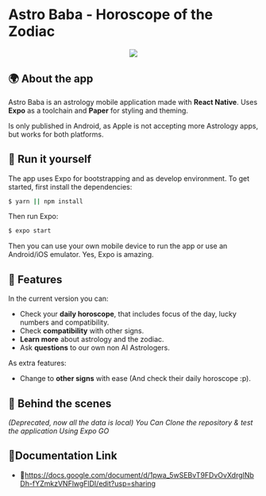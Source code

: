 # Astro Baba - Horoscope of the Zodiac

<p align="center">
  <img src="https://i.imgur.com/1JDnz7u.png">
</p>

## 🌍 About the app

Astro Baba is an astrology mobile application made with **React Native**. Uses **Expo** as a toolchain and **Paper** for styling and theming.

Is only published in Android, as Apple is not accepting more Astrology apps, but works for both platforms.


## 🔧 Run it yourself
The app uses Expo for bootstrapping and as develop environment. To get started, first install the dependencies:
```bash
$ yarn || npm install
```
Then run Expo:
```bash
$ expo start
```
Then you can use your own mobile device to run the app or use an Android/iOS emulator. Yes, Expo is amazing.

## 🍋 Features

In the current version you can:

- Check your **daily horoscope**, that includes focus of the day, lucky numbers and compatibility.
- Check **compatibility** with other signs.
- **Learn more** about astrology and the zodiac.
- Ask **questions** to our own non AI Astrologers.

As extra features:
- Change to **other signs** with ease (And check their daily horoscope :p).

## 🤖 Behind the scenes
_(Deprecated, now all the data is local)_
_You Can Clone the repository & test the application Using Expo GO_

## 📃Documentation Link
- 🔗https://docs.google.com/document/d/1pwa_5wSEBvT9FDvOvXdrgINbDh-fYZmkzVNFlwgFlDI/edit?usp=sharing

